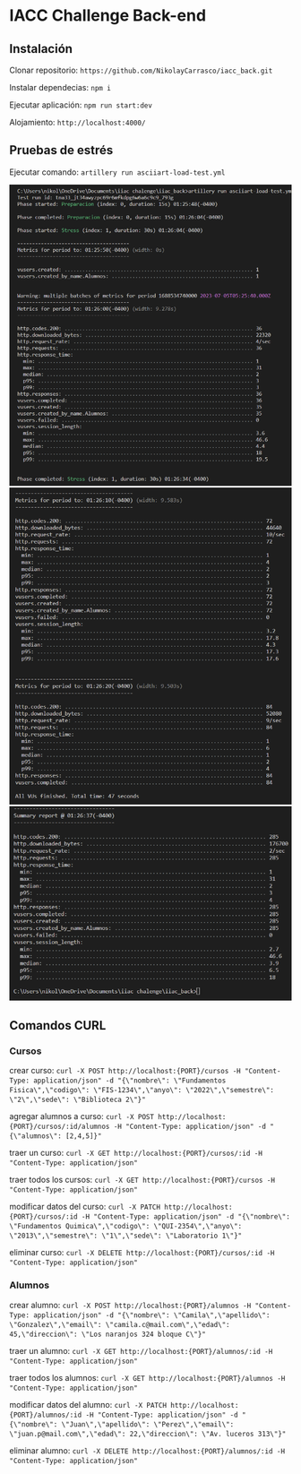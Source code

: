 # IACC Challenge Back-end

## Instalación

Clonar repositorio: `https://github.com/NikolayCarrasco/iacc_back.git`

Instalar dependecias: `npm i`

Ejecutar aplicación: `npm run start:dev`

Alojamiento: `http://localhost:4000/`

## Pruebas de estrés

Ejecutar comando: `artillery run asciiart-load-test.yml`

<img src="./src/imgs/artillery1.png"/>

<img src="./src/imgs/artillery2.png"/>

<img src="./src/imgs/artillery3.png"/>

## Comandos CURL

### Cursos

crear curso: `curl -X POST http://localhost:{PORT}/cursos -H "Content-Type: application/json" -d "{\"nombre\": \"Fundamentos Fisica\",\"codigo\": \"FIS-1234\",\"anyo\": \"2022\",\"semestre\": \"2\",\"sede\": \"Biblioteca 2\"}"`

agregar alumnos a curso: `curl -X POST http://localhost:{PORT}/cursos/:id/alumnos -H "Content-Type: application/json" -d "{\"alumnos\": [2,4,5]}"`

traer un curso: `curl -X GET http://localhost:{PORT}/cursos/:id -H "Content-Type: application/json"`

traer todos los cursos: `curl -X GET http://localhost:{PORT}/cursos -H "Content-Type: application/json"`

modificar datos del curso: `curl -X PATCH http://localhost:{PORT}/cursos/:id -H "Content-Type: application/json" -d "{\"nombre\": \"Fundamentos Quimica\",\"codigo\": \"QUI-2354\",\"anyo\": \"2013\",\"semestre\": \"1\",\"sede\": \"Laboratorio 1\"}"`

eliminar curso: `curl -X DELETE http://localhost:{PORT}/cursos/:id -H "Content-Type: application/json"`

### Alumnos

crear alumno: `curl -X POST http://localhost:{PORT}/alumnos -H "Content-Type: application/json" -d "{\"nombre\": \"Camila\",\"apellido\": \"Gonzalez\",\"email\": \"camila.c@mail.com\",\"edad\": 45,\"direccion\": \"Los naranjos 324 bloque C\"}"`

traer un alumno: `curl -X GET http://localhost:{PORT}/alumnos/:id -H "Content-Type: application/json"`

traer todos los alumnos: `curl -X GET http://localhost:{PORT}/alumnos -H "Content-Type: application/json"`

modificar datos del alumno: `curl -X PATCH http://localhost:{PORT}/alumnos/:id -H "Content-Type: application/json" -d "{\"nombre\": \"Juan\",\"apellido\": \"Perez\",\"email\": \"juan.p@mail.com\",\"edad\": 22,\"direccion\": \"Av. luceros 313\"}"`

eliminar alumno: `curl -X DELETE http://localhost:{PORT}/alumnos/:id -H "Content-Type: application/json"`
